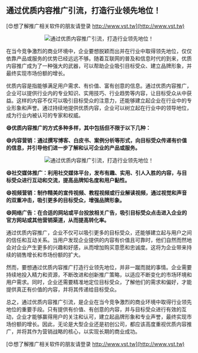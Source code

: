 ## **通过优质内容推广引流，打造行业领先地位！**

[😍想了解推广相关软件的朋友请登录 http://www.vst.tw](http://www.vst.tw)

 <center><img src="https://vst.tw/MP4/tuiguang/png/6.png" alt="通过优质内容推广引流，打造行业领先地位！"></center>

在当今竞争激烈的商业环境中，企业要想脱颖而出并在行业中取得领先地位，仅仅依靠产品或服务的优势已经远远不够。随着互联网的普及和信息时代的到来，优质内容推广成为了一种强大的武器，可以帮助企业吸引目标受众、建立品牌形象，并最终实现市场份额的增长。

优质内容是指能够满足用户需求、有价值、富有创意的信息。通过优质内容推广，企业可以提供行业内的专业知识、实用技巧、行业趋势等内容，让目标受众从中获益。这样的内容不仅可以吸引目标受众的注意力，还能够建立起企业在行业中的专业形象和声誉。通过持续地提供优质内容，企业可以树立起在行业中的领导地位，成为行业内被认可的专家和权威。

**😄优质内容推广的方式多种多样，其中包括但不限于以下几种：**

**😄内容营销：通过撰写博客、白皮书、案例分析等形式，向目标受众传递有价值的信息，并引导他们进一步了解和认可企业的产品或服务。**

 <center><img src="https://vst.tw/MP4/tuiguang/png/5.png" alt="通过优质内容推广引流，打造行业领先地位！"></center>

**😄社交媒体推广：利用社交媒体平台，发布有趣、实用、引人入胜的内容，与目标受众进行互动和交流，提高品牌知名度和用户黏性。**

**😄视频营销：制作精美的宣传视频、教程视频或行业解读视频，通过视觉和声音的双重冲击，吸引更多的目标受众，增强品牌形象。**

**😄网络广告：在合适的网站或平台投放相关广告，吸引目标受众点击进入企业的官方网站或其他营销渠道，从而提高转化率。**

通过优质内容推广，企业不仅可以吸引更多的目标受众，还能够建立起与用户之间的信任和互动关系。当用户发现企业提供的内容有价值且可靠时，他们自然而然地会对企业产生更多的兴趣和好感，从而增加购买意愿和忠诚度。这将为企业带来持续的销售增长和市场份额的扩大。

然而，要想通过优质内容推广打造行业领先地位，并非一蹴而就的事情。企业需要持续地投入精力和资源，不断改进和创新推广策略，以适应不断变化的市场环境和用户需求。同时，企业还需要精准地定位目标受众，了解他们的需求和偏好，才能提供真正有价值的内容，并将其传递给目标受众。

总之，通过优质内容推广引流，是企业在当今竞争激烈的商业环境中取得行业领先地位的重要手段。只有提供有价值、有创意的内容，并与目标受众进行有效的互动，企业才能够赢得用户的关注和认可，建立起品牌形象和专业声誉，最终实现市场份额的增长。因此，无论是大型企业还是初创公司，都应该高度重视优质内容推广，并将其作为营销战略的核心，以实现长期的商业成功。

[😍想了解推广相关软件的朋友请登录 http://www.vst.tw](http://www.vst.tw)



